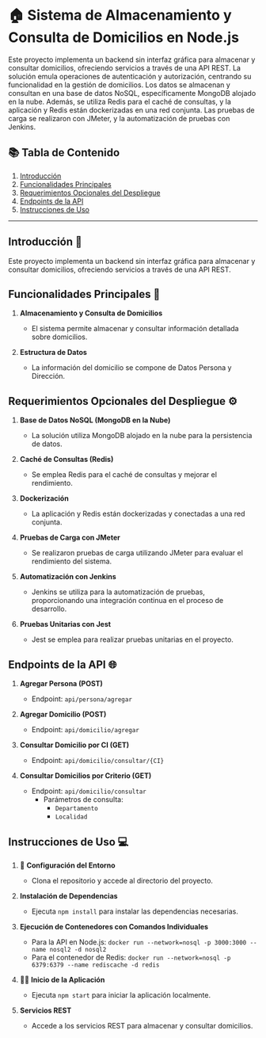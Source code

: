 # 🏠 Sistema de Almacenamiento y Consulta de Domicilios en Node.js

Este proyecto implementa un backend sin interfaz gráfica para almacenar y consultar domicilios, ofreciendo servicios a través de una API REST. La solución emula operaciones de autenticación y autorización, centrando su funcionalidad en la gestión de domicilios. Los datos se almacenan y consultan en una base de datos NoSQL, específicamente MongoDB alojado en la nube. Además, se utiliza Redis para el caché de consultas, y la aplicación y Redis están dockerizadas en una red conjunta. Las pruebas de carga se realizaron con JMeter, y la automatización de pruebas con Jenkins.

## 📚 Tabla de Contenido
1. [Introducción](#introducción-rocket)
2. [Funcionalidades Principales](#funcionalidades-principales-hammer)
3. [Requerimientos Opcionales del Despliegue](#requerimientos-opcionales-del-despliegue-gear)
4. [Endpoints de la API](#endpoints-de-la-api-globe_with_meridians)
5. [Instrucciones de Uso](#instrucciones-de-uso-computer)

---

## Introducción :rocket:
Este proyecto implementa un backend sin interfaz gráfica para almacenar y consultar domicilios, ofreciendo servicios a través de una API REST.

## Funcionalidades Principales :hammer:
1. **Almacenamiento y Consulta de Domicilios**
   - El sistema permite almacenar y consultar información detallada sobre domicilios.
   
2. **Estructura de Datos**
   - La información del domicilio se compone de Datos Persona y Dirección.

## Requerimientos Opcionales del Despliegue :gear:
1. **Base de Datos NoSQL (MongoDB en la Nube)**
   - La solución utiliza MongoDB alojado en la nube para la persistencia de datos.

2. **Caché de Consultas (Redis)**
   - Se emplea Redis para el caché de consultas y mejorar el rendimiento.

3. **Dockerización**
   - La aplicación y Redis están dockerizadas y conectadas a una red conjunta.

4. **Pruebas de Carga con JMeter**
   - Se realizaron pruebas de carga utilizando JMeter para evaluar el rendimiento del sistema.

5. **Automatización con Jenkins**
   - Jenkins se utiliza para la automatización de pruebas, proporcionando una integración continua en el proceso de desarrollo.

6. **Pruebas Unitarias con Jest**
   - Jest se emplea para realizar pruebas unitarias en el proyecto.

## Endpoints de la API :globe_with_meridians:
1. **Agregar Persona (POST)**
   - Endpoint: `api/persona/agregar`

2. **Agregar Domicilio (POST)**
   - Endpoint: `api/domicilio/agregar`

3. **Consultar Domicilio por CI (GET)**
   - Endpoint: `api/domicilio/consultar/{CI}`

4. **Consultar Domicilios por Criterio (GET)**
   - Endpoint: `api/domicilio/consultar`
     - Parámetros de consulta:
       - `Departamento`
       - `Localidad`

## Instrucciones de Uso :computer:
1. 🔧 **Configuración del Entorno**
   - Clona el repositorio y accede al directorio del proyecto.

2. **Instalación de Dependencias**
   - Ejecuta `npm install` para instalar las dependencias necesarias.

3. **Ejecución de Contenedores con Comandos Individuales**
   - Para la API en Node.js: `docker run --network=nosql -p 3000:3000 --name nosql2 -d nosql2`
   - Para el contenedor de Redis: `docker run --network=nosql -p 6379:6379 --name rediscache -d redis`

4. 🏃‍♂️ **Inicio de la Aplicación** 
   - Ejecuta `npm start` para iniciar la aplicación localmente.

5. **Servicios REST**
   - Accede a los servicios REST para almacenar y consultar domicilios.
